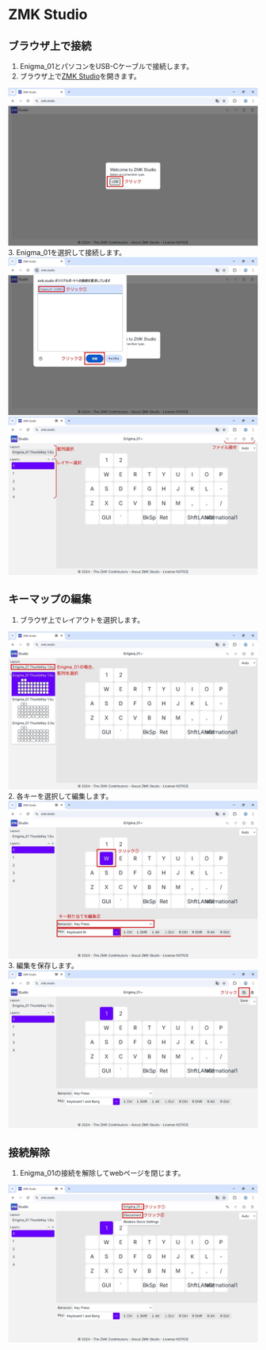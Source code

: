 # ZMK Studio
## ブラウザ上で接続
1. Enigma_01とパソコンをUSB-Cケーブルで接続します。
2. ブラウザ上で[ZMK Studio](https://zmk.studio)を開きます。
<img src="img/ZS_01.jpg">
3. Enigma_01を選択して接続します。
<img src="img/ZS_02.jpg">
<img src="img/ZS_03.jpg">

## キーマップの編集  
1. ブラウザ上でレイアウトを選択します。
<img src="img/ZS_04.jpg">
2. 各キーを選択して編集します。
<img src="img/ZS_05.jpg">
3. 編集を保存します。
<img src="img/ZS_06.jpg">

## 接続解除  
1. Enigma_01の接続を解除してwebページを閉じます。
<img src="img/ZS_07.jpg">